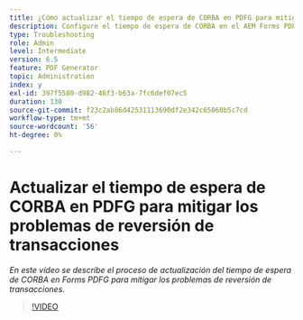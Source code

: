 ```yaml
---
title: ¿Cómo actualizar el tiempo de espera de CORBA en PDFG para mitigar los problemas de reversión de transacciones?
description: Configure el tiempo de espera de CORBA en el AEM Forms PDF Generator para resolver los problemas relacionados con la reversión de transacciones
type: Troubleshooting
role: Admin
level: Intermediate
version: 6.5
feature: PDF Generator
topic: Administration
index: y
exl-id: 397f5580-d982-46f3-b63a-7fc6def07ec5
duration: 130
source-git-commit: f23c2ab86d42531113690df2e342c65060b5c7cd
workflow-type: tm+mt
source-wordcount: '56'
ht-degree: 0%

---
```


# Actualizar el tiempo de espera de CORBA en PDFG para mitigar los problemas de reversión de transacciones

*En este vídeo se describe el proceso de actualización del tiempo de espera de CORBA en Forms PDFG para mitigar los problemas de reversión de transacciones.*

>[!VIDEO](https://video.tv.adobe.com/v/335512?quality=12&learn=on)
